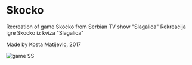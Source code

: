 # Skocko

Recreation of game Skocko from Serbian TV show "Slagalica"
Rekreacija igre Skocko iz kviza "Slagalica"

Made by Kosta Matijevic, 2017

![game SS](https://user-images.githubusercontent.com/59028808/134368697-f625f25b-977b-415e-aaee-ec24d42e9c74.png)

